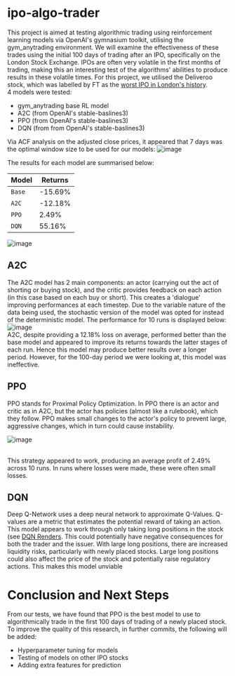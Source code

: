 # ipo-algo-trader

This project is aimed at testing algorithmic trading using reinforcement learning models via OpenAI's gymnasium toolkit, utilising the gym_anytrading environment. We will examine the effectiveness of these trades using the initial 100 days of trading after an IPO, specifically on the London Stock Exchange. IPOs are often very volatile in the first months of trading, making this an interesting test of the algorithms' abilities to produce results in these volatile times.  For this project, we utilised the Deliveroo stock, which was labelled by FT as the [worst IPO in London's history](https://www.ft.com/content/bdf6ac6b-46b5-4f7a-90db-291d7fd2898d). 
<br>
4 models were tested:
* gym_anytrading base RL model
* A2C (from OpenAI's stable-baslines3)
* PPO (from OpenAI's stable-baslines3)
* DQN (from from OpenAI's stable-baslines3)

Via ACF analysis on the adjusted close prices, it appeared that 7 days was the optimal window size to be used for our models:
![image](https://github.com/abhirup-roy/Portfolio/assets/66738639/9128828b-9eb9-4128-b6b6-524c477e8bb5)

The results for each model are summarised below:

|   Model      |    Returns |
|    ---       |     ---    |
|   `Base`     |  -15.69%   |
|    `A2C`     |  -12.18%   |
|    `PPO`     |    2.49%   |
|    `DQN`     |    55.16%  |

![image](https://github.com/abhirup-roy/Portfolio/assets/66738639/27902d64-9de4-4592-8cac-aa5245683986)


## A2C 
The A2C model has 2 main components: an actor (carrying out the act of shorting or buying stock), and the critic provides feedback on each action (in this case based on each buy or short). This creates a 'dialogue' improving performances at each timestep. Due to the variable nature of the data being used, the stochastic version of the model was opted for instead of the deterministic model. The performance for 10 runs is displayed below:<br>
![image](https://github.com/abhirup-roy/Portfolio/assets/66738639/caa74ea6-234b-466d-8b99-42a3208a22de) <br>
A2C, despite providing a 12.18% loss on average, performed better than the base model and appeared to improve its returns towards the latter stages of each run. Hence this model may produce better results over a longer period. However, for the 100-day period we were looking at, this model was ineffective.

## PPO 
PPO stands for Proximal Policy Optimization. In PPO there is an actor and critic as in A2C, but the actor has policies (almost like a rulebook), which they follow. PPO makes small changes to the actor's policy to prevent large, aggressive changes, which in turn could cause instability. <br>

![image](https://github.com/abhirup-roy/Portfolio/assets/66738639/0225d50d-2ce8-4a19-8bfd-ce4604a6ff63)

<br>
This strategy appeared to work, producing an average profit of 2.49% across 10 runs. In runs where losses were made, these were often small losses. 

## DQN
Deep Q-Network uses a deep neural network to approximate Q-Values. Q-values are a metric that estimates the potential reward of taking an action. This model appears to work through only taking long positions in the stock (see [DQN Renders](https://github.com/abhirup-roy/Portfolio/tree/main/ipo-algo-trading/renders/dqn ). This could potentially have negative consequences for both the trader and the issuer. With large long positions, there are increased liquidity risks, particularly with newly placed stocks. Large long positions could also affect the price of the stock and potentially raise regulatory actions. This makes this model unviable

# Conclusion and Next Steps
From our tests, we have found that PPO is the best model to use to algorithmically trade in the first 100 days of trading of a newly placed stock. To improve the quality of this research, in further commits, the following will be added:
* Hyperparameter tuning for models
* Testing of models on other IPO stocks
* Adding extra features for prediction
